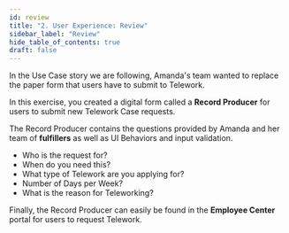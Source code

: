 ```yaml
---
id: review
title: "2. User Experience: Review"
sidebar_label: "Review"
hide_table_of_contents: true
draft: false
---
```


In the Use Case story we are following, Amanda's team wanted to replace the paper form that users have to submit to Telework.

In this exercise, you created a digital form called a **Record Producer** for users to submit new Telework Case requests.

The Record Producer contains the questions provided by Amanda and her team of **fulfillers** as well as UI Behaviors and input validation. 

* Who is the request for?
* When do you need this?
* What type of Telework are you applying for?
* Number of Days per Week?
* What is the reason for Teleworking?

Finally, the Record Producer can easily be found in the **Employee Center** portal for users to request Telework. 